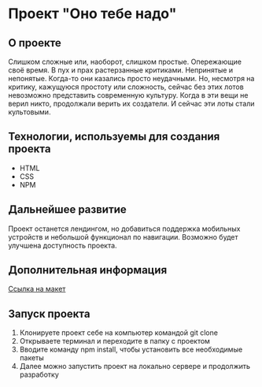 # Проект "Оно тебе надо" #

## О проекте
Слишком сложные или, наоборот, слишком простые. Опережающие своё время. В пух и прах растерзанные критиками. Непринятые и непонятые. Когда-то они казались просто неудачными. Но, несмотря на критику, кажущуюся простоту или сложность, сейчас без этих лотов невозможно представить современную культуру. Когда в эти вещи не верил никто, продолжали верить их создатели. И сейчас эти лоты стали культовыми.

## Технологии, используемы для создания проекта
* HTML
* CSS
* NPM

## Дальнейшее развитие
Проект останется лендингом, но добавиться поддержка мобильных устройств и небольшой функционал по навигации. Возможно будет улучшена доступность проекта.

## Дополнительная информация
[Ссылка на макет](https://www.figma.com/file/VJQH7gLgu1qwJQBlDQotAj/Yandex-(%D0%90%D1%83%D0%BA%D1%86%D0%B8%D0%BE%D0%BD)?type=design&t=LwFJW0ze0nMD9Ttq-6)

## Запуск проекта
1. Клонируете проект себе на компьютер командой git clone 
2. Открываете терминал и переходите в папку с проектом
3. Вводите команду npm install, чтобы установить все необходимые пакеты
4. Далее можно запустить проект на локально сервере и продолжить разработку